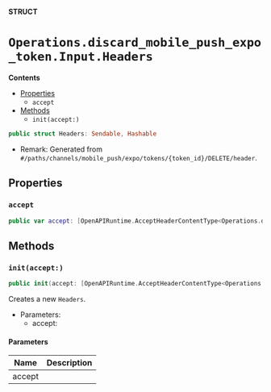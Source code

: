 **STRUCT**

# `Operations.discard_mobile_push_expo_token.Input.Headers`

**Contents**

- [Properties](#properties)
  - `accept`
- [Methods](#methods)
  - `init(accept:)`

```swift
public struct Headers: Sendable, Hashable
```

- Remark: Generated from `#/paths/channels/mobile_push/expo/tokens/{token_id}/DELETE/header`.

## Properties
### `accept`

```swift
public var accept: [OpenAPIRuntime.AcceptHeaderContentType<Operations.discard_mobile_push_expo_token.AcceptableContentType>]
```

## Methods
### `init(accept:)`

```swift
public init(accept: [OpenAPIRuntime.AcceptHeaderContentType<Operations.discard_mobile_push_expo_token.AcceptableContentType>] = .defaultValues())
```

Creates a new `Headers`.

- Parameters:
  - accept:

#### Parameters

| Name | Description |
| ---- | ----------- |
| accept |  |